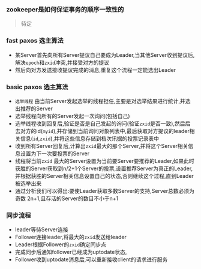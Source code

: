 ### zookeeper是如何保证事务的顺序一致性的

> 待定

### fast paxos 选主算法

* 某Server首先向所有Server提议自己要成为Leader,当其他Server收到提议后,解决`epoch`和`zxid`冲突,并接受对方的提议
* 然后向对方发送接收提议完成的消息,重复这个流程一定能选出Leader

### basic paxos 选主算法

* `选举线程` 由当前Server发起选举的线程担任,主要是对选举结果进行统计,并选出推荐的Server
* 选举线程向所有的Server发起一次询问(包括自己)
* 选举线程收到回复后,验证是否是自己发起的询问(验证`zxid`是否一致),然后后去对方的id(`myid`),并存储到当前询问对象列表中,最后获取对方提议的leader相关信息(`id`,`zxid`),并将这些信息存储到档次讯据的投票记录表中
* 收到所有Server回复后,计算出`zxid`最大的那个Server,并将这个Server相关信息设置为下一次要投票的Server
* 线程将当前`zxid` 最大的Server设置为当前要Server要推荐的Leader,如果此时获胜的Server获取到n/2+1个Server的投票,设置推荐Server为真正的Leader,并根据获胜的Server相关信息设置自己的状态,否则继续这个过程,直到Leader被选举出来
* 通过分析我们可以得出:要使Leader获取多数Server的支持,Server总数必须为奇数 2n+1,且存活的Server的数目不小于n+1

### 同步流程

* leader等待Server连接
* Follower连接leader,将最大的`zxid`发送给leader
* Leader根据Follower的`zxid`确定同步点
* 完成同步后通知follower已经成为uptodate状态,
* Follower收到uptodate消息后,可以重新接收client的请求进行服务